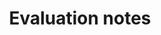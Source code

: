 ---
title: 'Evaluation notes'
field: 'is.evaluation.notes'
slug: 'is-evaluation-notes'
description: 'Notes from a study, not elsewhere covered'
required: False
module: 'Evaluation'
cluster: 'Impact'
policy: 'Free value. Repeat values.'
layout: 'home'
---